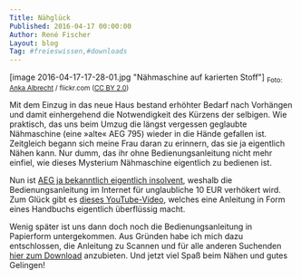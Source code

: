 ```yaml
---
Title: Nähglück
Published: 2016-04-17 00:00:00
Author: René Fischer
Layout: blog
Tag: #freieswissen,#downloads
---
```

[image 2016-04-17-17-28-01.jpg "Nähmaschine auf karierten Stoff"]
<sub>Foto: [Anka Albrecht](https://www.flickr.com/photos/134465805@N06/) / flickr.com ([CC BY 2.0](https://creativecommons.org/licenses/by/2.0/))</sub>

Mit dem Einzug in das neue Haus bestand erhöhter Bedarf nach Vorhängen und damit einhergehend die Notwendigkeit des Kürzens der selbigen. Wie praktisch, das uns beim Umzug die längst vergessen geglaubte Nähmaschine (eine »alte« AEG 795) wieder in die Hände gefallen ist. Zeitgleich begann sich meine Frau daran zu erinnern, das sie ja eigentlich Nähen kann. Nur dumm, das ihr ohne Bedienungsanleitung nicht mehr einfiel, wie dieses Mysterium Nähmaschine eigentlich zu bedienen ist.

Nun ist [AEG ja bekanntlich eigentlich insolvent](https://www.heise.de/newsticker/meldung/Aufstieg-und-Fall-der-AEG-Nur-die-drei-Buchstaben-haben-ueberlebt-129584.html), weshalb die Bedienungsanleitung im Internet für unglaubliche 10 EUR verhökert wird. Zum Glück gibt es [dieses YouTube-Video](https://www.youtube.com/watch?v=PiTNxhrH1Is), welches eine Anleitung in Form eines Handbuchs eigentlich überflüssig macht.

Wenig später ist uns dann doch noch die Bedienungsanleitung in Papierform untergekommen. Aus Gründen habe ich mich dazu entschlossen, die Anleitung zu Scannen und für alle anderen Suchenden [hier zum Download]( /media/downloads/bedienungsanleitung_naehmaschine_aeg790-795.pdf) anzubieten. Und jetzt viel Spaß beim Nähen und gutes Gelingen!
